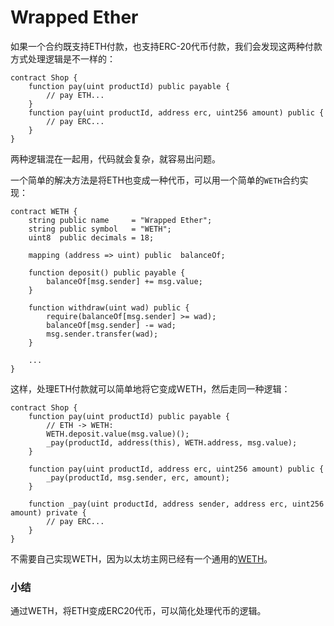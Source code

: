 # Wrapped Ether

如果一个合约既支持ETH付款，也支持ERC-20代币付款，我们会发现这两种付款方式处理逻辑是不一样的：

```solidity
contract Shop {
    function pay(uint productId) public payable {
        // pay ETH...
    }
    function pay(uint productId, address erc, uint256 amount) public {
        // pay ERC...
    }
}
```

两种逻辑混在一起用，代码就会复杂，就容易出问题。

一个简单的解决方法是将ETH也变成一种代币，可以用一个简单的`WETH`合约实现：

```solidity
contract WETH {
    string public name     = "Wrapped Ether";
    string public symbol   = "WETH";
    uint8  public decimals = 18;

    mapping (address => uint) public  balanceOf;

    function deposit() public payable {
        balanceOf[msg.sender] += msg.value;
    }

    function withdraw(uint wad) public {
        require(balanceOf[msg.sender] >= wad);
        balanceOf[msg.sender] -= wad;
        msg.sender.transfer(wad);
    }

    ...
}
```

这样，处理ETH付款就可以简单地将它变成WETH，然后走同一种逻辑：

```solidity
contract Shop {
    function pay(uint productId) public payable {
        // ETH -> WETH:
        WETH.deposit.value(msg.value)();
        _pay(productId, address(this), WETH.address, msg.value);
    }

    function pay(uint productId, address erc, uint256 amount) public {
        _pay(productId, msg.sender, erc, amount);
    }

    function _pay(uint productId, address sender, address erc, uint256 amount) private {
        // pay ERC...
    }
}
```

不需要自己实现WETH，因为以太坊主网已经有一个通用的[WETH](https://etherscan.io/token/0xc02aaa39b223fe8d0a0e5c4f27ead9083c756cc2)。

### 小结

通过WETH，将ETH变成ERC20代币，可以简化处理代币的逻辑。
